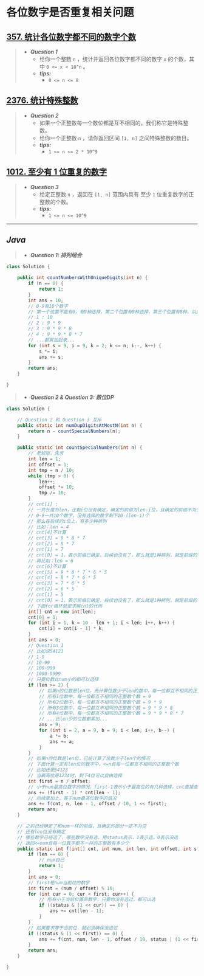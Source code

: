 # 各位数字是否重复相关问题

## [357. 统计各位数字都不同的数字个数](https://leetcode.cn/problems/count-numbers-with-unique-digits/)

> - ***Question 1***
>   - 给你一个整数 `n` ，统计并返回各位数字都不同的数字 `x` 的个数，其中 `0 <= x < 10^n` 。
>   - ***tips:***
>     - `0 <= n <= 8`

## [2376. 统计特殊整数](https://leetcode.cn/problems/count-special-integers/)

> - ***Question 2***
>   - 如果一个正整数每一个数位都是互不相同的，我们称它是特殊整数。
>   - 给你一个正整数 `n` ，请你返回区间 `[1, n]` 之间特殊整数的数目。
>   - ***tips:***
>     - `1 <= n <= 2 * 10^9`

## [1012. 至少有 1 位重复的数字](https://leetcode.cn/problems/numbers-with-repeated-digits/)

> - ***Question 3***
>   - 给定正整数 `n` ，返回在 `[1, n]` 范围内具有 至少 `1` 位重复数字的正整数的个数。
>   - ***tips:***
>     - `1 <= n <= 10^9`

---

## *Java*

> - ***Question 1: 排列组合***

```java
class Solution {

    public int countNumbersWithUniqueDigits(int n) {
        if (n == 0) {
            return 1;
        }
        int ans = 10;
        // 0-9有10个数字
        // 第一个位置不能有0，有9种选择，第二个位置有9种选择，第三个位置有8种，以此类推
        // 1 : 10
        // 2 : 9 * 9
        // 3 : 9 * 9 * 8
        // 4 : 9 * 9 * 8 * 7
        // ...都累加起来...
        for (int s = 9, i = 9, k = 2; k <= n; i--, k++) {
            s *= i;
            ans += s;
        }
        return ans;
    }

}
```

> - ***Question 2 & Question 3: 数位DP***

```java
class Solution {

    // Question 2 和 Question 3 互斥
    public static int numDupDigitsAtMostN(int n) {
        return n - countSpecialNumbers(n);
    }

    public static int countSpecialNumbers(int n) {
        // 老规矩，先求
        int len = 1;
        int offset = 1;
        int tmp = n / 10;
        while (tmp > 0) {
            len++;
            offset *= 10;
            tmp /= 10;
        }
        // cnt[i] :
        // 一共长度为len，还剩i位没有确定，确定的前缀为len-i位，且确定的前缀不为空，且一定小
        // 0~9一共10个数字，没有选择的数字剩下10-(len-i)个
        // 那么在后续的i位上，有多少种排列
        // 比如：len = 4
        // cnt[4]不计算
        // cnt[3] = 9 * 8 * 7
        // cnt[2] = 8 * 7
        // cnt[1] = 7
        // cnt[0] = 1，表示前缀已确定，后续也没有了，那么就是1种排列，就是前缀的状况
        // 再比如：len = 6
        // cnt[6]不计算
        // cnt[5] = 9 * 8 * 7 * 6 * 5
        // cnt[4] = 8 * 7 * 6 * 5
        // cnt[3] = 7 * 6 * 5
        // cnt[2] = 6 * 5
        // cnt[1] = 5
        // cnt[0] = 1，表示前缀已确定，后续也没有了，那么就是1种排列，就是前缀的状况
        // 下面for循环就是求解cnt的代码
        int[] cnt = new int[len];
        cnt[0] = 1;
        for (int i = 1, k = 10 - len + 1; i < len; i++, k++) {
            cnt[i] = cnt[i - 1] * k;
        }
        int ans = 0;
        // Question 1
        // 比如说54123
        // 1-9
        // 10-99
        // 100-999
        // 1000-9999
        // 只要位数比num小的都可以选择
        if (len >= 2) {
            // 如果n的位数是len位，先计算位数少于len的数中，每一位都互不相同的正整数个数，并累加
            // 所有1位数中，每一位都互不相同的正整数个数 = 9
            // 所有2位数中，每一位都互不相同的正整数个数 = 9 * 9
            // 所有3位数中，每一位都互不相同的正整数个数 = 9 * 9 * 8
            // 所有4位数中，每一位都互不相同的正整数个数 = 9 * 9 * 8 * 7
            // ...比len少的位数都累加...
            ans = 9;
            for (int i = 2, a = 9, b = 9; i < len; i++, b--) {
                a *= b;
                ans += a;
            }
        }
        // 如果n的位数是len位，已经计算了位数少于len个的情况
        // 下面计算一定有len位的数字中，<=n且每一位都互不相同的正整数个数
        // 比如还是54123
        // 当最高位是1234时，剩下4位可以自由选择
        int first = n / offset;
        // 小于num最高位数字的情况，first-1表示小于最高位的有几种选择，cnt直接查表乘法原理
        ans += (first - 1) * cnt[len - 1];
        // 后续累加上，等于num最高位数字的情况
        ans += f(cnt, n, len - 1, offset / 10, 1 << first);
        return ans;
    }

    // 之前已经确定了和num一样的前缀，且确定的部分一定不为空
    // 还有len位没有确定
    // 哪些数字已经选了，哪些数字没有选，用status表示，1表示选，0表示没选
    // 返回<=num且每一位数字都不一样的正整数有多少个
    public static int f(int[] cnt, int num, int len, int offset, int status) {
        if (len == 0) {
            // num自己
            return 1;
        }
        int ans = 0;
        // first是num当前位的数字
        int first = (num / offset) % 10;
        for (int cur = 0; cur < first; cur++) {
            // 所有小于当前位置的数字，只要你没有选过，都可以选
            if ((status & (1 << cur)) == 0) {
                ans += cnt[len - 1];
            }
        }
        // 如果要求等于当前位，就必须确保没选过
        if ((status & (1 << first)) == 0) {
            ans += f(cnt, num, len - 1, offset / 10, status | (1 << first));
        }
        return ans;
    }

}
```
